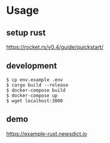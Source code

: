 # Usage

## setup rust

https://rocket.rs/v0.4/guide/quickstart/

## development

```
$ cp env.example .env
$ cargo build --release
$ docker-compose build
$ docker-compose up
$ wget localhost:3000
```

## demo

https://example-rust.newsdict.io